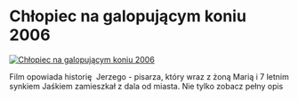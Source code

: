 Chłopiec na galopującym koniu 2006 
=============
[![Chłopiec na galopującym koniu 2006 ](http://vidos.pl/images/player.gif)](http://vidos.pl/chlopiec-na-galopujacym-koniu-2006)

 Film opowiada historię  Jerzego - pisarza, który wraz z żoną Marią i 7 letnim synkiem Jaśkiem zamieszkał z dala od miasta. Nie tylko zobacz pełny opis
